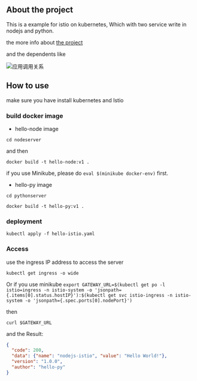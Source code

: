 ## About the project

This is a example for istio on kubernetes, Which with two service write in nodejs and python.

the more info about [the project](https://my.oschina.net/ganity/blog/1616866)

and the dependents like

![应用调用关系](https://static.oschina.net/uploads/img/201802/01134407_Ma0b.png "应用调用关系")

## How to use

make sure you have install kubernetes and Istio

### build docker image

- hello-node image

`cd nodeserver`

and then

`docker build -t hello-node:v1 .`

if you use Minikube, please do `eval $(minikube docker-env)` first.

- hello-py image

`cd pythonserver`

`docker build -t hello-py:v1 .`

### deployment 

`kubectl apply -f hello-istio.yaml`

### Access

use the ingress IP address to access the server

`kubectl get ingress -o wide`

Or if you use minikube
`export GATEWAY_URL=$(kubectl get po -l istio=ingress -n istio-system -o 'jsonpath={.items[0].status.hostIP}'):$(kubectl get svc istio-ingress -n istio-system -o 'jsonpath={.spec.ports[0].nodePort}')`

then

`curl $GATEWAY_URL`

and the Result:

```json
{
  "code": 200, 
  "data": {"name": "nodejs-istio", "value": "Hello World!"}, 
  "version": "1.0.0", 
  "author": "hello-py"
}
```
